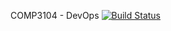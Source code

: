 COMP3104 - DevOps
[![Build Status](https://travis-ci.com/Ibro365/NodeJs_TravisCi_wed.svg?branch=master)](https://travis-ci.com/Ibro365/NodeJs_TravisCi_wed)
